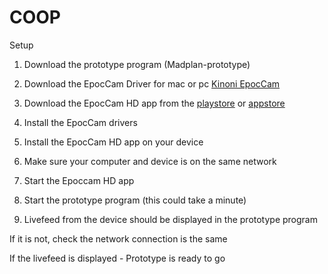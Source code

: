 # COOP


Setup

1. Download the prototype program (Madplan-prototype)

2. Download the EpocCam Driver for mac or pc [Kinoni EpocCam](https://www.kinoni.com/)

3. Download the EpocCam HD app from the [playstore](https://play.google.com/store/apps/details?id=com.kinoni.webcampro) or [appstore](https://apps.apple.com/cz/app/epoccam-hd-webcam-for-mac-pc/id435355256)




4. Install the EpocCam drivers

5. Install the EpocCam HD app on your device

6. Make sure your computer and device is on the same network

7. Start the Epoccam HD app

8. Start the prototype program (this could take a minute)

9. Livefeed from the device should be displayed in the prototype program

If it is not, check the network connection is the same

If the livefeed is displayed - Prototype is ready to go
